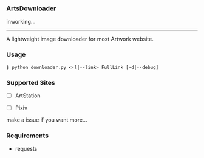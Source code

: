 ### ArtsDownloader

inworking...

---

A lightweight image downloader for most Artwork website.

### Usage

```shell
$ python downloader.py <-l|--link> FullLink [-d|--debug]
```

### Supported Sites

- [ ] ArtStation

- [ ] Pixiv

make a issue if you want more...

### Requirements

- requests